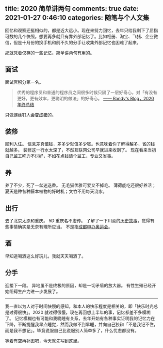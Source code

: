 title: 2020 简单讲两句
comments: true
date: 2021-01-27 0:46:10
categories: 随笔与个人文集
---
回忆和观察还挺相似的，都是近大远小。现在来努力回忆，去年只给我剩下了屈指可数的几个快照，想要再多就只有靠外部记忆了。比如相册、淘宝、飞猪、企业微信，但是十月份的换手机和前不久的分手让收集外部记忆也困难了起来。

那就凭着仅存的一些记忆，简单讲两句有用的。

## 面试
面试官积分第一名。
> 优秀的程序员和普通的程序员之间很多时候只隔了一层好奇心，对「有没有更好，更有效率，更聪明的做法」的好奇心。 [——  Randy's Blog，2020 年终总结](https://lutaonan.com/blog/2020-summary/)

只做螺丝钉人会[变成猪](https://movie.douban.com/review/13064945/)的。

## 装修
顺利入住。
信息差真值钱，差多少就值多少钱。也意味着你了解得越多，省的钱就越多。
装修这一行水太深了，不然互联网公司早就进来收割了。
现在看来当初自己监工吃力不讨好，不如花点钱请个监工，专业又省事。

## 养
养了不少，死了一盆迷迭香。
无毛猫优雅可爱又不掉毛。
薄荷能吃还很好养活；夏天是种各种藤本植物的好时机；文竹不用每天浇水。

## 出行
去了北京太原和重庆。
5D 重庆名不虚传。
了解了一下川渝的[历史故事](https://zh.wikipedia.org/wiki/%E4%B8%89%E5%B3%A1%E7%9C%81)，觉得有些事情确实是无奈有理所应当。
不是指[成都申办奥运会](https://www.yicai.com/news/100855742.html)。

## 酒
早知道喝酒这么好玩儿，我就天天喝酒了。

## 分手
迎接下一段。
异地虽不是终极的原因，却是一切矛盾的放大器。
有性生殖已经开始阻碍生产力进一步发展了。

---

我一直以为人对于时间快慢的感知，和本人的快乐程度是相关的，即「快乐时光总是过得很快」。2020 就过得很慢，现在再回想上半年的事，记忆都差不多模糊了。
记忆模糊也有可能和我晚睡有关系，去年开始有各种事实证明我的记忆力在下降，不断提醒我早点睡觉，然而我做不到早睡，并向自己狡辩「不是我记不住，而是我不想记」。毕竟说服自己比说服别人简单多了，什么忧虑都没有。

等着有空再补图吧，今天就先写到这里。
